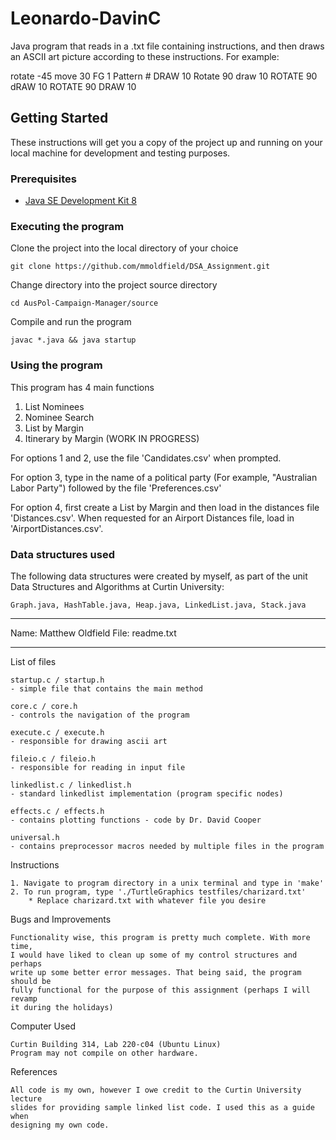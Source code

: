 # Leonardo-DavinC

Java program that reads in a .txt file containing instructions, and then draws an ASCII art picture according to these instructions. For example:

rotate -45
move 30
FG 1
Pattern #
DRAW 10
Rotate 90
draw 10
ROTATE 90
dRAW 10
ROTATE 90
DRAW 10

## Getting Started

These instructions will get you a copy of the project up and running on your local machine for development and testing purposes.

### Prerequisites

* [Java SE Development Kit 8](https://www.oracle.com/technetwork/java/javase/downloads/jdk8-downloads-2133151.html)

### Executing the program

Clone the project into the local directory of your choice

```
git clone https://github.com/mmoldfield/DSA_Assignment.git
```

Change directory into the project source directory 

```
cd AusPol-Campaign-Manager/source
```

Compile and run the program
```
javac *.java && java startup
```

### Using the program

This program has 4 main functions
1. List Nominees
2. Nominee Search
3. List by Margin
4. Itinerary by Margin (WORK IN PROGRESS)

For options 1 and 2, use the file 'Candidates.csv' when prompted.

For option 3, type in the name of a political party (For example, "Australian Labor Party") followed by the file 'Preferences.csv'

For option 4, first create a List by Margin and then load in the distances file 'Distances.csv'. When requested for an Airport Distances file, load in 'AirportDistances.csv'.

### Data structures used

The following data structures were created by myself, as part of the unit Data Structures and Algorithms at Curtin University:

``
Graph.java, HashTable.java, Heap.java, LinkedList.java, Stack.java
``

********************************************************************************
Name: Matthew Oldfield
File: readme.txt
********************************************************************************

List of files

    startup.c / startup.h
    - simple file that contains the main method

    core.c / core.h
    - controls the navigation of the program

    execute.c / execute.h
    - responsible for drawing ascii art

    fileio.c / fileio.h
    - responsible for reading in input file

    linkedlist.c / linkedlist.h
    - standard linkedlist implementation (program specific nodes)

    effects.c / effects.h
    - contains plotting functions - code by Dr. David Cooper

    universal.h
    - contains preprocessor macros needed by multiple files in the program

Instructions

    1. Navigate to program directory in a unix terminal and type in 'make'
    2. To run program, type './TurtleGraphics testfiles/charizard.txt'
        * Replace charizard.txt with whatever file you desire

Bugs and Improvements

    Functionality wise, this program is pretty much complete. With more time,
    I would have liked to clean up some of my control structures and perhaps
    write up some better error messages. That being said, the program should be
    fully functional for the purpose of this assignment (perhaps I will revamp
    it during the holidays)

Computer Used
    
    Curtin Building 314, Lab 220-c04 (Ubuntu Linux)
    Program may not compile on other hardware.

References

    All code is my own, however I owe credit to the Curtin University lecture
    slides for providing sample linked list code. I used this as a guide when
    designing my own code.







